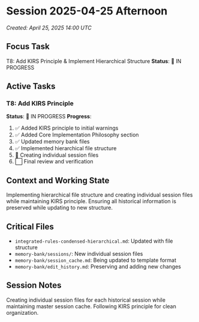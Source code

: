 # Session 2025-04-25 Afternoon
*Created: April 25, 2025 14:00 UTC*

## Focus Task
T8: Add KIRS Principle & Implement Hierarchical Structure
**Status**: 🔄 IN PROGRESS

## Active Tasks
### T8: Add KIRS Principle
**Status**: 🔄 IN PROGRESS
**Progress**:
1. ✅ Added KIRS principle to initial warnings
2. ✅ Added Core Implementation Philosophy section
3. ✅ Updated memory bank files
4. ✅ Implemented hierarchical file structure
5. 🔄 Creating individual session files
6. ⬜ Final review and verification

## Context and Working State
Implementing hierarchical file structure and creating individual session files while maintaining KIRS principle. Ensuring all historical information is preserved while updating to new structure.

## Critical Files
- `integrated-rules-condensed-hierarchical.md`: Updated with file structure
- `memory-bank/sessions/`: New individual session files
- `memory-bank/session_cache.md`: Being updated to template format
- `memory-bank/edit_history.md`: Preserving and adding new changes

## Session Notes
Creating individual session files for each historical session while maintaining master session cache. Following KIRS principle for clean organization.